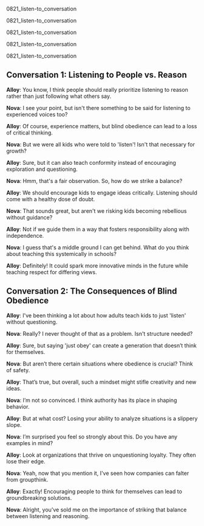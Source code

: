
0821_listen-to_conversation


0821_listen-to_conversation


0821_listen-to_conversation


0821_listen-to_conversation


0821_listen-to_conversation


## Conversation 1: Listening to People vs. Reason

**Alloy**: You know, I think people should really prioritize listening to reason rather than just following what others say.

**Nova**: I see your point, but isn't there something to be said for listening to experienced voices too?

**Alloy**: Of course, experience matters, but blind obedience can lead to a loss of critical thinking.

**Nova**: But we were all kids who were told to 'listen'! Isn't that necessary for growth?

**Alloy**: Sure, but it can also teach conformity instead of encouraging exploration and questioning.

**Nova**: Hmm, that's a fair observation. So, how do we strike a balance?

**Alloy**: We should encourage kids to engage ideas critically. Listening should come with a healthy dose of doubt.

**Nova**: That sounds great, but aren't we risking kids becoming rebellious without guidance?

**Alloy**: Not if we guide them in a way that fosters responsibility along with independence.

**Nova**: I guess that's a middle ground I can get behind. What do you think about teaching this systemically in schools?

**Alloy**: Definitely! It could spark more innovative minds in the future while teaching respect for differing views.

## Conversation 2: The Consequences of Blind Obedience

**Alloy**: I've been thinking a lot about how adults teach kids to just 'listen' without questioning.

**Nova**: Really? I never thought of that as a problem. Isn't structure needed?

**Alloy**: Sure, but saying 'just obey' can create a generation that doesn’t think for themselves.

**Nova**: But aren’t there certain situations where obedience is crucial? Think of safety.

**Alloy**: That’s true, but overall, such a mindset might stifle creativity and new ideas.

**Nova**: I’m not so convinced. I think authority has its place in shaping behavior.

**Alloy**: But at what cost? Losing your ability to analyze situations is a slippery slope.

**Nova**: I’m surprised you feel so strongly about this. Do you have any examples in mind?

**Alloy**: Look at organizations that thrive on unquestioning loyalty. They often lose their edge.

**Nova**: Yeah, now that you mention it, I've seen how companies can falter from groupthink.

**Alloy**: Exactly! Encouraging people to think for themselves can lead to groundbreaking solutions.

**Nova**: Alright, you’ve sold me on the importance of striking that balance between listening and reasoning.
